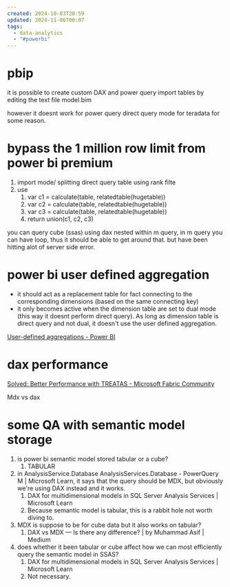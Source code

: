 ```yaml
---
created: 2024-10-03T20:59
updated: 2024-11-06T00:07
tags:
  - data-analytics
  - "#powerbi"
---
```

# pbip
it is possible to create custom DAX and power query import tables by editing the text file model.bim

however it doesnt work for power query direct query mode for teradata for some reason.

# bypass the 1 million row limit from power bi premium

1. import mode/ splitting direct query table using rank filte 
2. use 
	1. var c1 = calculate(table, relatedtable(hugetable))
	2. var c2 = calculate(table, relatedtable(hugetable))
	3. var c3 = calculate(table, relatedtable(hugetable))
	4. return union(c1, c2, c3)

you can query cube (ssas) using dax nested within  m query, in m query you can have loop, thus it should be able to get around that. but have been hitting alot of server side error.


# power bi user defined aggregation

- it should act as a replacement table for fact connecting to the corresponding dimensions (based on the same connecting key)
- it only becomes active when the dimension table are set to dual mode (this way it doesnt perform direct query). As long as dimension table is direct query and not dual, it doesn't use the user defined aggregation.

[User-defined aggregations - Power BI](https://learn.microsoft.com/en-us/power-bi/transform-model/aggregations-advanced)


# dax performance
[Solved: Better Performance with TREATAS - Microsoft Fabric Community](https://community.fabric.microsoft.com/t5/Desktop/Better-Performance-with-TREATAS/td-p/3696907)

Mdx vs dax  


# some QA with semantic model storage
1. is power bi semantic model stored tabular or a cube? 
	1. TABULAR 
2. in AnalysisService.Database AnalysisServices.Database - PowerQuery M | Microsoft Learn, it says that the query should be MDX, but obviously we're using DAX instead and it works. 
	1. DAX for multidimensional models in SQL Server Analysis Services | Microsoft Learn
	2. Because semantic model is tabular, this is a rabbit hole not worth diving to.
3. MDX is suppose to be for cube data but it also works on tabular? 
	1. DAX vs MDX — Is there any difference? | by Muhammad Asif | Medium
4. does whether it been tabular or cube affect how we can most efficiently query the semantic model in SSAS?
	1. DAX for multidimensional models in SQL Server Analysis Services | Microsoft Learn
	2. Not necessary.